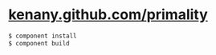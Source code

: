# [kenany.github.com/primality](http://kenany.github.com/primality/)

``` bash
$ component install
$ component build
```